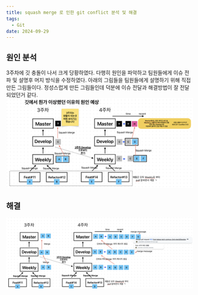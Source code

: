 ```yaml
---
title: squash merge 로 인한 git conflict 분석 및 해결
tags:
  - Git
date: 2024-09-29
---
```

## 원인 분석
3주차에 깃 충돌이 나서 크게 당황하였다. 다행히 원인을 파악하고 팀원들에게 이슈 전파 및 설명후 머지 방식을 수정하였다. 아래의 그림들을 팀원들에게 설명하기 위해 직접 만든 그림들이다. 정성스럽게 만든 그림들인데 덕분에 이슈 전달과 해결방법이 잘 전달되었던거 같다.
![Pasted image 20241104013359.png](../images/Pasted%20image%2020241104013359.png)
## 해결
![Pasted image 20241104013428.png](../images/Pasted%20image%2020241104013428.png)